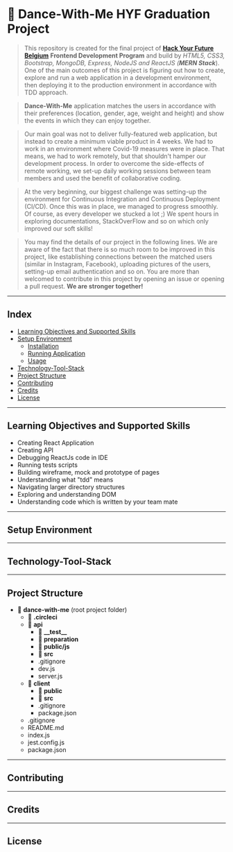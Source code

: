 # :dancer: Dance-With-Me HYF Graduation Project

>This repository is created for the final project of **[Hack Your Future Belgium](https://hackyourfuture.be/)** **Frontend Development Program** and build by *HTML5, CSS3, Bootstrap, MongoDB, Express, NodeJS and ReactJS (**MERN Stack***).
One of the main outcomes of this project is figuring out how to create, explore and run a web application in a development environment, then deploying it to the production environment in accordance with TDD approach. 

> **Dance-With-Me** application matches the users in accordance with their preferences (location, gender, age, weight and height) and show the events in which they can enjoy together.

>Our main goal was not to deliver fully-featured web application, but instead to create a minimum viable product in 4 weeks. We had to work in an environment where Covid-19 measures were in place. That means, we had to work remotely, but that shouldn't hamper our development process. In order to overcome the side-effects of remote working, we set-up daily working sessions between team members and used the benefit of collaborative coding.  

> At the very beginning, our biggest challenge was setting-up the environment for Continuous Integration and Continuous Deployment (CI/CD). Once this was in place, we managed to progress smoothly. Of course, as every developer we stucked a lot ;) We spent hours in exploring documentations, StackOverFlow and so on which only improved our soft skills!  

>You may find the details of our project in the following lines. We are aware of the fact that there is so much room to be improved in this project, like establishing connections between the matched users (similar in Instagram, Facebook), uploading pictures of the users, setting-up email authentication and so on. You are more than welcomed to contribute in this project by opening an issue or opening a pull request. **We are stronger together!** 

---
## Index
* [Learning Objectives and Supported Skills](#learning-objectives-and-supported-skills)
* [Setup Environment](#setup-environment)
	* [Installation](#installation)
	* [Running Application](#running-application)
  	* [Usage](#Usage)
* [Technology-Tool-Stack](#technology-tool-stack)
* [Project Structure](#project-structure)
* [Contributing](#contributing)
* [Credits](#credits)
* [License](#credits)

---

## Learning Objectives and Supported Skills
* Creating React Application
* Creating API
* Debugging ReactJs code in IDE
* Running tests scripts
* Building wireframe, mock and prototype of pages
* Understanding what "tdd" means
* Navigating larger directory structures
* Exploring and understanding DOM
* Understanding code which is written by your team mate

---
## Setup Environment

---

## Technology-Tool-Stack

---

## Project Structure

* :file_folder: **dance-with-me** (root project folder)
    * :file_folder: **.circleci**
    * :file_folder: **api**
    	* :file_folder: **\_\_test\_\_**
        * :file_folder: **preparation**
    	* :file_folder: **public/js**
        * :file_folder: **src**
        * .gitignore
        * dev.js
   		* server.js
	* :file_folder: **client**
		* :file_folder: **public**
		* :file_folder: **src**
		* .gitignore
		* package.json
    * .gitignore
    * README.md
    * index.js
    * jest.config.js
    * package.json
	    
---

## Contributing

---

## Credits

---

## License


